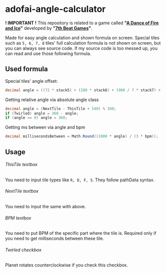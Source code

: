 # adofai-angle-calculator

**! IMPORTANT !**
This repository is related to a game called **"[A Dance of Fire and Ice](https://store.steampowered.com/app/977950/A_Dance_of_Fire_and_Ice/)"** developed by **"[7th Beat Games](http://7thbe.at/)"**.

Made for easy angle calculation and shown formula on screen.
Special tiles such as `5, 6, 7, 8` tiles' full calculation formula is not shown on screen, but you can always see source code.
If my source code is too messed up, you can read and use those following formula.

## Used formula

Special tiles' angle offset:
```cs
decimal angle = ((72 * stack5) + (288 * stack6) + (900 / 7 * stack7) + (1620 / 7 * stack8)) % 360;
```

Getting relative angle via absolute angle class
```cs
decimal angle = (NextTile - ThisTile + 540) % 360;
if (Twirled) angle = 360 - angle;
if (angle == 0) angle = 360;
```

Getting ms between via angle and bpm
```cs
decimal millisecondsBetween = Math.Round((1000 * angle) / (3 * bpm));
```

## Usage

###### ThisTile textbox
You need to input tile types like `R, D, F, 5`. They follow pathData syntax.

###### NextTile textbox
You need to input the same with above.

###### BPM textbox
You need to put BPM of the specific part where the tile is. Required only if you need to get milliseconds between these tile.

###### Twirled checkbox
Planet rotates counterclockwise if you check this checkbox.
